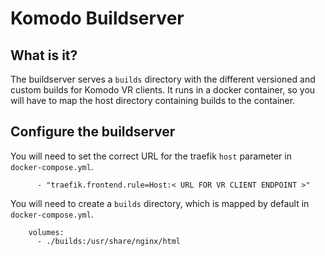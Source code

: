 # Komodo Buildserver

## What is it? 
The buildserver serves a `builds` directory with the different versioned and custom builds for Komodo VR clients. It runs in a docker container, so you will have to map the host directory containing builds to the container. 

## Configure the buildserver
You will need to set the correct URL for the traefik `host` parameter in `docker-compose.yml`.
```
      - "traefik.frontend.rule=Host:< URL FOR VR CLIENT ENDPOINT >"
```
You will need to create a `builds` directory, which is mapped by default in `docker-compose.yml`.
```
    volumes: 
      - ./builds:/usr/share/nginx/html
```
